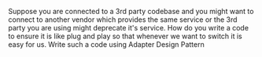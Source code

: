 Suppose you are connected to a 3rd party codebase and you might want to connect to another vendor which provides the same service or the 3rd party you are using might deprecate it's service.
How do you write a code to ensure it is like plug and play so that whenever we want to switch it is easy for us.
Write such a code using Adapter Design Pattern